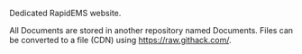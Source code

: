 Dedicated RapidEMS website.

All Documents are stored in another repository named Documents. Files can be converted to a file (CDN) using https://raw.githack.com/.
